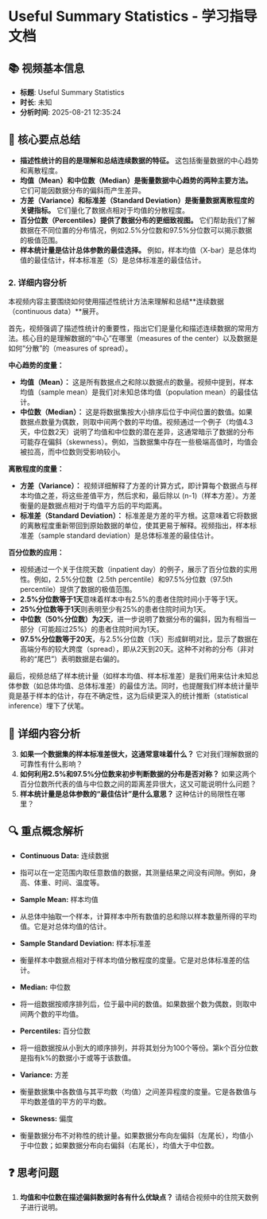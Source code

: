 
# Useful Summary Statistics - 学习指导文档

## 📚 视频基本信息
- **标题**: Useful Summary Statistics
- **时长**: 未知
- **分析时间**: 2025-08-21 12:35:24

## 🎯 核心要点总结
*   **描述性统计的目的是理解和总结连续数据的特征。** 这包括衡量数据的中心趋势和离散程度。
*   **均值（Mean）和中位数（Median）是衡量数据中心趋势的两种主要方法。** 它们可能因数据分布的偏斜而产生差异。
*   **方差（Variance）和标准差（Standard Deviation）是衡量数据离散程度的关键指标。** 它们量化了数据点相对于均值的分散程度。
*   **百分位数（Percentiles）提供了数据分布的更细致视图。** 它们帮助我们了解数据在不同位置的分布情况，例如2.5%分位数和97.5%分位数可以揭示数据的极值范围。
*   **样本统计量是估计总体参数的最佳选择。** 例如，样本均值（X-bar）是总体均值的最佳估计，样本标准差（S）是总体标准差的最佳估计。


### 2. 详细内容分析
本视频内容主要围绕如何使用描述性统计方法来理解和总结**连续数据（continuous data）**展开。


首先，视频强调了描述性统计的重要性，指出它们是量化和描述连续数据的常用方法。核心目的是理解数据的“中心”在哪里（measures of the center）以及数据是如何“分散”的（measures of spread）。


**中心趋势的度量：**
*   **均值（Mean）：** 这是所有数据点之和除以数据点的数量。视频中提到，样本均值（sample mean）是我们对未知总体均值（population mean）的最佳估计。
*   **中位数（Median）：** 这是将数据集按大小排序后位于中间位置的数值。如果数据点数量为偶数，则取中间两个数的平均值。视频通过一个例子（均值4.3天，中位数2天）说明了均值和中位数的潜在差异，这通常暗示了数据的分布可能存在偏斜（skewness）。例如，当数据集中存在一些极端高值时，均值会被拉高，而中位数则受影响较小。


**离散程度的度量：**
*   **方差（Variance）：** 视频详细解释了方差的计算方式，即计算每个数据点与样本均值之差，将这些差值平方，然后求和，最后除以 (n-1)（样本方差）。方差衡量的是数据点相对于均值平方后的平均距离。
*   **标准差（Standard Deviation）：** 标准差是方差的平方根。这意味着它将数据的离散程度重新带回到原始数据的单位，使其更易于解释。视频指出，样本标准差（sample standard deviation）是总体标准差的最佳估计。


**百分位数的应用：**
*   视频通过一个关于住院天数（inpatient day）的例子，展示了百分位数的实用性。例如，2.5%分位数（2.5th percentile）和97.5%分位数（97.5th percentile）提供了数据的极值范围。
*   **2.5%分位数等于1天**意味着样本中有2.5%的患者住院时间小于等于1天。
*   **25%分位数等于1天**则表明至少有25%的患者住院时间为1天。
*   **中位数（50%分位数）为2天**，进一步说明了数据分布的偏斜，因为有相当一部分（可能超过25%）的患者住院时间为1天。
*   **97.5%分位数等于20天**，与2.5%分位数（1天）形成鲜明对比，显示了数据在高端分布的较大跨度（spread），即从2天到20天。这种不对称的分布（非对称的“尾巴”）表明数据是右偏的。


最后，视频总结了样本统计量（如样本均值、样本标准差）是我们用来估计未知总体参数（如总体均值、总体标准差）的最佳方法。同时，也提醒我们样本统计量毕竟是基于样本的估计，存在不确定性，这为后续更深入的统计推断（statistical inference）埋下了伏笔。

## 📖 详细内容分析


3.  **如果一个数据集的样本标准差很大，这通常意味着什么？** 它对我们理解数据的可靠性有什么影响？
4.  **如何利用2.5%和97.5%分位数来初步判断数据的分布是否对称？** 如果这两个百分位数所代表的值与中位数之间的距离差异很大，这又可能说明什么问题？
5.  **样本统计量是总体参数的“最佳估计”是什么意思？** 这种估计的局限性在哪里？

## 🔍 重点概念解析


*   **Continuous Data:** 连续数据
*   指可以在一定范围内取任意数值的数据，其测量结果之间没有间隙。例如，身高、体重、时间、温度等。


*   **Sample Mean:** 样本均值
*   从总体中抽取一个样本，计算样本中所有数值的总和除以样本数量所得的平均值。它是对总体均值的估计。


*   **Sample Standard Deviation:** 样本标准差
*   衡量样本中数据点相对于样本均值分散程度的度量。它是对总体标准差的估计。


*   **Median:** 中位数
*   将一组数据按顺序排列后，位于最中间的数值。如果数据个数为偶数，则取中间两个数的平均值。


*   **Percentiles:** 百分位数
*   将一组数据按从小到大的顺序排列，并将其划分为100个等份。第k个百分位数是指有k%的数据小于或等于该数值。


*   **Variance:** 方差
*   衡量数据集中各数值与其平均数（均值）之间差异程度的度量。它是各数值与平均数差值的平方的平均数。


*   **Skewness:** 偏度
*   衡量数据分布不对称性的统计量。如果数据分布向左偏斜（左尾长），均值小于中位数；如果数据分布向右偏斜（右尾长），均值大于中位数。

## ❓ 思考问题
1.  **均值和中位数在描述偏斜数据时各有什么优缺点？** 请结合视频中的住院天数例子进行说明。


